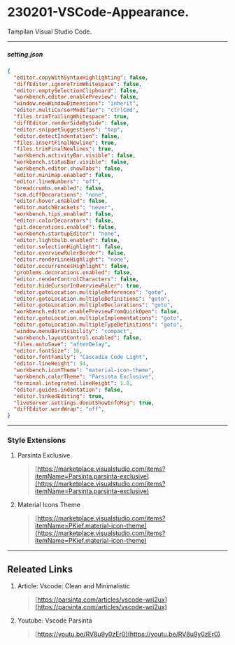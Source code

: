# 230201-VSCode-Appearance.
Tampilan Visual Studio Code.

---

##### setting.json

```json
{
  "editor.copyWithSyntaxHighlighting": false,
  "diffEditor.ignoreTrimWhitespace": false,
  "editor.emptySelectionClipboard": false,
  "workbench.editor.enablePreview": false,
  "window.newWindowDimensions": "inherit",
  "editor.multiCursorModifier": "ctrlCmd",
  "files.trimTrailingWhitespace": true,
  "diffEditor.renderSideBySide": false,
  "editor.snippetSuggestions": "top",
  "editor.detectIndentation": false,
  "files.insertFinalNewline": true,
  "files.trimFinalNewlines": true,
  "workbench.activityBar.visible": false,
  "workbench.statusBar.visible": false,
  "workbench.editor.showTabs": false,
  "editor.minimap.enabled": false,
  "editor.lineNumbers": "off",
  "breadcrumbs.enabled": false,
  "scm.diffDecorations": "none",
  "editor.hover.enabled": false,
  "editor.matchBrackets": "never",
  "workbench.tips.enabled": false,
  "editor.colorDecorators": false,
  "git.decorations.enabled": false,
  "workbench.startupEditor": "none",
  "editor.lightbulb.enabled": false,
  "editor.selectionHighlight": false,
  "editor.overviewRulerBorder": false,
  "editor.renderLineHighlight": "none",
  "editor.occurrencesHighlight": false,
  "problems.decorations.enabled": false,
  "editor.renderControlCharacters": false,
  "editor.hideCursorInOverviewRuler": true,
  "editor.gotoLocation.multipleReferences": "goto",
  "editor.gotoLocation.multipleDefinitions": "goto",
  "editor.gotoLocation.multipleDeclarations": "goto",
  "workbench.editor.enablePreviewFromQuickOpen": false,
  "editor.gotoLocation.multipleImplementations": "goto",
  "editor.gotoLocation.multipleTypeDefinitions": "goto",
  "window.menuBarVisibility": "compact",
  "workbench.layoutControl.enabled": false,
  "files.autoSave": "afterDelay",
  "editor.fontSize": 16,
  "editor.fontFamily": "Cascadia Code Light",
  "editor.lineHeight": 54,
  "workbench.iconTheme": "material-icon-theme",
  "workbench.colorTheme": "Parsinta Exclusive",
  "terminal.integrated.lineHeight": 1.8,
  "editor.guides.indentation": false,
  "editor.linkedEditing": true,
  "liveServer.settings.donotShowInfoMsg": true,
  "diffEditor.wordWrap": "off",
}
```

---

### Style Extensions
1. Parsinta Exclusive
    > [https://marketplace.visualstudio.com/items?itemName=Parsinta.parsinta-exclusive](https://marketplace.visualstudio.com/items?itemName=Parsinta.parsinta-exclusive)
2. Material Icons Theme
    > [https://marketplace.visualstudio.com/items?itemName=PKief.material-icon-theme](https://marketplace.visualstudio.com/items?itemName=PKief.material-icon-theme) 

---
## Releated Links
1. Article: Vscode: Clean and Minimalistic
    > [https://parsinta.com/articles/vscode-wri2ux](https://parsinta.com/articles/vscode-wri2ux)
2. Youtube: Vscode Parsinta 
    > [https://youtu.be/RV8u9y0zEr0](https://youtu.be/RV8u9y0zEr0)
